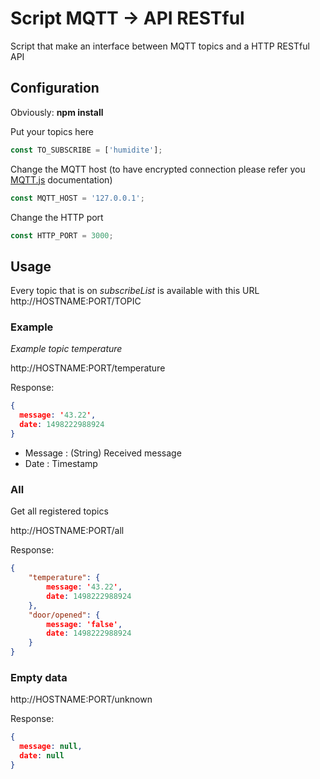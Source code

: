 # Script MQTT -> API RESTful

Script that make an interface between MQTT topics and a HTTP RESTful API

## Configuration

Obviously: **npm install**

Put your topics here

```Javascript
const TO_SUBSCRIBE = ['humidite'];
```

Change the MQTT host (to have encrypted connection please refer you [MQTT.js](https://github.com/mqttjs/MQTT.js) documentation)

```Javascript
const MQTT_HOST = '127.0.0.1';
```

Change the HTTP port

```Javascript
const HTTP_PORT = 3000;
```

## Usage

Every topic that is on *subscribeList* is available with this URL http://HOSTNAME:PORT/TOPIC

### Example

*Example topic temperature*

http://HOSTNAME:PORT/temperature

Response:

```json
{
  message: '43.22',
  date: 1498222988924
}
```

- Message : (String) Received message
- Date : Timestamp

### All

Get all registered topics

http://HOSTNAME:PORT/all

Response:

```json
{
	"temperature": {
  		message: '43.22',
  		date: 1498222988924
	},
  	"door/opened": {
  		message: 'false',
  		date: 1498222988924
	}
}
```

### Empty data

http://HOSTNAME:PORT/unknown

Response:

```json
{
  message: null,
  date: null
}
```



